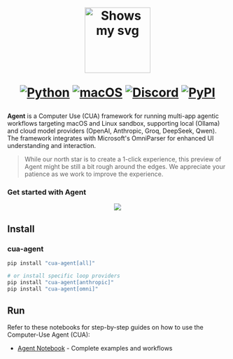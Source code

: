 <div align="center">
<h1>
  <div class="image-wrapper" style="display: inline-block;">
    <picture>
      <source media="(prefers-color-scheme: dark)" alt="logo" height="150" srcset="../../img/logo_white.png" style="display: block; margin: auto;">
      <source media="(prefers-color-scheme: light)" alt="logo" height="150" srcset="../../img/logo_black.png" style="display: block; margin: auto;">
      <img alt="Shows my svg">
    </picture>
  </div>

  [![Python](https://img.shields.io/badge/Python-333333?logo=python&logoColor=white&labelColor=333333)](#)
  [![macOS](https://img.shields.io/badge/macOS-000000?logo=apple&logoColor=F0F0F0)](#)
  [![Discord](https://img.shields.io/badge/Discord-%235865F2.svg?&logo=discord&logoColor=white)](https://discord.com/invite/mVnXXpdE85)
  [![PyPI](https://img.shields.io/pypi/v/cua-computer?color=333333)](https://pypi.org/project/cua-computer/)
</h1>
</div>

**Agent** is a Computer Use (CUA) framework for running multi-app agentic workflows targeting macOS and Linux sandbox, supporting local (Ollama) and cloud model providers (OpenAI, Anthropic, Groq, DeepSeek, Qwen). The framework integrates with Microsoft's OmniParser for enhanced UI understanding and interaction.

> While our north star is to create a 1-click experience, this preview of Agent might be still a bit rough around the edges. We appreciate your patience as we work to improve the experience.

### Get started with Agent

<div align="center">
    <img src="../../img/agent.png"/>
</div>

## Install

### cua-agent

```bash
pip install "cua-agent[all]"

# or install specific loop providers
pip install "cua-agent[anthropic]"
pip install "cua-agent[omni]"
```

## Run

Refer to these notebooks for step-by-step guides on how to use the Computer-Use Agent (CUA):

- [Agent Notebook](../../notebooks/agent_nb.ipynb) - Complete examples and workflows